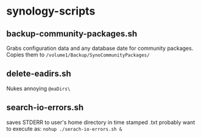 # synology-scripts

## backup-community-packages.sh
Grabs configuration data and any database date for community packages.
Copies them to `/volume1/Backup/SynoCommunityPackages/`

## delete-eadirs.sh
Nukes annoying `@eaDirs\`

## search-io-errors.sh
saves STDERR to user's home directory in time stamped .txt
probably want to execute as: `nohup ./serach-io-errors.sh &`
